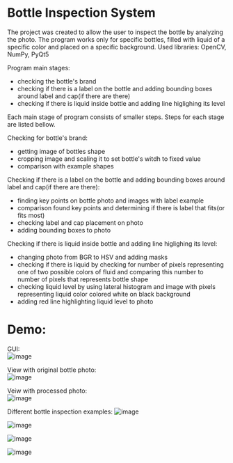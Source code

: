 # Bottle Inspection System
The project was created to allow the user to inspect the bottle by analyzing the photo. The program works only for specific bottles, filled with liquid of a specific color and placed on a specific background.
Used libraries: OpenCV, NumPy, PyQt5

Program main stages:
- checking the bottle's brand
- checking if there is a label on the bottle and adding bounding boxes around label and cap(if there are there)
- checking if there is liquid inside bottle and adding line higlighing its level

Each main stage of program consists of smaller steps. Steps for each stage are listed bellow.

Checking for bottle's brand:
- getting image of bottles shape
- cropping image and scaling it to set bottle's witdh to fixed value
- comparison with example shapes

Checking if there is a label on the bottle and adding bounding boxes around label and cap(if there are there):
- finding key points on bottle photo and images with label example
- comparison found key points and determining if there is label that fits(or fits most)
- checking label and cap placement on photo
- adding bounding boxes to photo

Checking if there is liquid inside bottle and adding line higlighing its level:
- changing photo from BGR to HSV and adding masks
- checking if there is liquid by checking for number of pixels representing one of two possible colors of fluid and comparing this number to number of pixels that represents bottle shape
- checking liquid level by using lateral histogram and image with pixels representing liquid color colored white on black background
- adding red line highlighting liquid level to photo

# Demo:
GUI:\
![image](https://github.com/Qubav/Bottle_Inspection_System/assets/124883831/57697f7d-41ad-49e1-9a90-f460779e2539)

View with original bottle photo:\
![image](https://github.com/Qubav/Bottle_Inspection_System/assets/124883831/9d35fee3-a167-4d3d-b11f-027420042326)

Veiw with processed photo:\
![image](https://github.com/Qubav/Bottle_Inspection_System/assets/124883831/78b5ce1e-5d42-448b-bee6-0c87fb179c57)

Different bottle inspection examples:
![image](https://github.com/Qubav/Bottle_Inspection_System/assets/124883831/cdee85a8-7489-45c8-bded-36d202c84185)

![image](https://github.com/Qubav/Bottle_Inspection_System/assets/124883831/cb483ede-ed5b-41f3-8317-5022409166dd)

![image](https://github.com/Qubav/Bottle_Inspection_System/assets/124883831/554f325e-a4c5-4d33-8df7-c38ee23014d2)

![image](https://github.com/Qubav/Bottle_Inspection_System/assets/124883831/5052caf9-1480-4ce3-93e3-c8652b0b3845)
